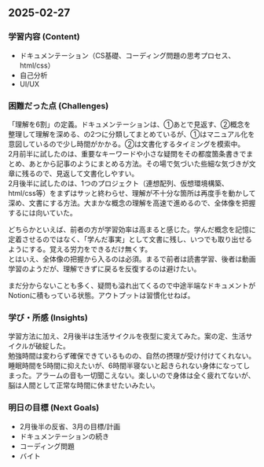 ## 2025-02-27

### 学習内容 (Content)
- ドキュメンテーション（CS基礎、コーディング問題の思考プロセス、html/css）
- 自己分析
- UI/UX

### 困難だった点 (Challenges)
「理解を6割」の定義。ドキュメンテーションは、①あとで見返す、②概念を整理して理解を深める、の2つに分類してまとめているが、①はマニュアル化を意図しているので少し時間がかかる。②は文書化するタイミングを模索中。<br>
2月前半に試したのは、重要なキーワードや小さな疑問をその都度箇条書きでまとめ、あとから記事のようにまとめる方法。その場で気づいた些細な気づきが文章に残るので、見返して文書化しやすい。<br>
2月後半に試したのは、1つのプロジェクト（連想配列、仮想環境構築、html/css等）をまずはサッと終わらせ、理解が不十分な箇所は再度手を動かして深め、文書にする方法。大まかな概念の理解を高速で進めるので、全体像を把握するには向いていた。<br>

どちらかといえば、前者の方が学習効率は高まると感じた。学んだ概念を記憶に定着させるのではなく、「学んだ事実」として文書に残し、いつでも取り出せるようにする。覚える労力をできるだけ無くす。<br>
とはいえ、全体像の把握から入るのは必須。まるで前者は読書学習、後者は動画学習のようだが、理解できずに戻るを反復するのは避けたい。

まだ分からないことも多く、疑問も溢れ出てくるので中途半端なドキュメントがNotionに積もっている状態。アウトプットは習慣化せねば。
### 学び・所感 (Insights)
学習方法に加え、2月後半は生活サイクルを夜型に変えてみた。案の定、生活サイクルが破綻した。<br>
勉強時間は変わらず確保できているものの、自然の摂理が受け付けてくれない。睡眠時間を5時間に抑えたいが、6時間半寝ないと起きられない身体になってしまった。アラームの音も一切聞こえない。楽しいので身体は全く疲れてないが、脳は人間として正常な時間に休ませたいみたい。
### 明日の目標 (Next Goals)
- 2月後半の反省、3月の目標/計画
- ドキュメンテーションの続き
- コーディング問題
- バイト